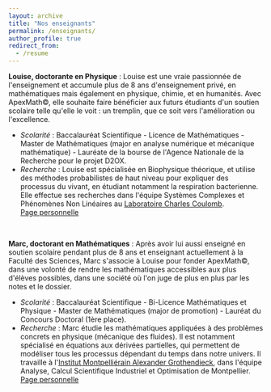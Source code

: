 ```yaml
---
layout: archive
title: "Nos enseignants"
permalink: /enseignants/
author_profile: true
redirect_from:
  - /resume
---
```


<b>Louise, doctorante en Physique</b> :
Louise est une vraie passionnée de l'enseignement et accumule plus de 8 ans d'enseignement privé, en mathématiques mais également en physique, chimie, et en humanités. Avec ApexMath©, elle souhaite faire bénéficier aux futurs étudiants d'un soutien scolaire telle qu'elle le voit : un tremplin, que ce soit vers l'amélioration ou l'excellence.
- <i>Scolarité</i> : Baccalauréat Scientifique - Licence de Mathématiques - Master de Mathématiques (major en analyse numérique et mécanique mathématique) - Lauréate de la bourse de l'Agence Nationale de la Recherche pour le projet D2OX. <br>
- <i>Recherche</i> : Louise est spécialisée en Biophysique théorique, et utilise des méthodes probabilistes de haut niveau pour expliquer des processus du vivant, en étudiant notamment la respiration bacterienne. Elle effectue ses recherches dans l'équipe Systèmes Complexes et Phénomènes Non Linéaires au [Laboratoire Charles Coulomb](https://coulomb.umontpellier.fr). <br>
[Page personnelle](https://camillecelaries.github.io)

<br>

<b>Marc, doctorant en Mathématiques</b> :
Après avoir lui aussi enseigné en soutien scolaire pendant plus de 8 ans et enseignant actuellement à la Faculté des Sciences, Marc s'associe à Louise pour fonder ApexMath©, dans une volonté de rendre les mathématiques accessibles aux plus d'élèves possibles, dans une société où l'on juge de plus en plus par les notes et le dossier.
- <i>Scolarité</i> : Baccalauréat Scientifique - Bi-Licence Mathématiques et Physique - Master de Mathématiques (major de promotion) - Lauréat du Concours Doctoral (1ère place).<br>
- <i>Recherche</i> : Marc étudie les mathématiques appliquées à des problèmes concrets en physique (mécanique des fluides). Il est notamment spécialisé en équations aux dérivées partielles, qui permettent de modéliser tous les processus dépendant du temps dans notre univers. Il travaille à l'[Institut Montpelliérain Alexander Grothendieck](https://imag.umontpellier.fr), dans l'équipe Analyse, Calcul Scientifique Industriel et Optimisation de Montpellier. <br>
[Page personnelle](https://sachacardonna.github.io) 
